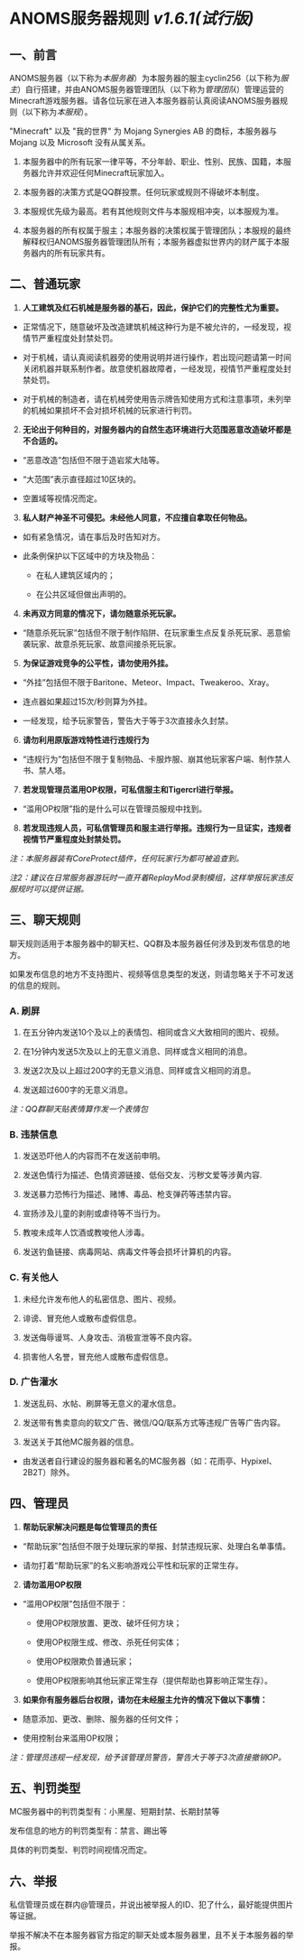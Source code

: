 # ANOMS服务器规则 *v1.6.1(试行版)*

## 一、前言

ANOMS服务器（以下称为*本服务器*）为本服务器的服主cyclin256（以下称为*服主*）自行搭建，并由ANOMS服务器管理团队（以下称为*管理团队*）管理运营的Minecraft游戏服务器。请各位玩家在进入本服务器前认真阅读ANOMS服务器规则（以下称为*本服规*）。

"Minecraft" 以及 "我的世界" 为 Mojang Synergies AB 的商标，本服务器与 Mojang 以及 Microsoft 没有从属关系。

1. 本服务器中的所有玩家一律平等，不分年龄、职业、性别、民族、国籍，本服务器允许并欢迎任何Minecraft玩家加入。

2. 本服务器的决策方式是QQ群投票。任何玩家或规则不得破坏本制度。

3. 本服规优先级为最高。若有其他规则文件与本服规相冲突，以本服规为准。

4. 本服务器的所有权属于服主；本服务器的决策权属于管理团队；本服规的最终解释权归ANOMS服务器管理团队所有；本服务器虚拟世界内的财产属于本服务器内的所有玩家共有。

## 二、普通玩家

1. **人工建筑及红石机械是服务器的基石，因此，保护它们的完整性尤为重要。**

  * 正常情况下，随意破坏及改造建筑机械这种行为是不被允许的，一经发现，视情节严重程度处封禁处罚。

  * 对于机械，请认真阅读机器旁的使用说明并进行操作，若出现问题请第一时间关闭机器并联系制作者。故意使机器故障者，一经发现，视情节严重程度处封禁处罚。

  * 对于机械的制造者，请在机械旁使用告示牌告知使用方式和注意事项，未列举的机械如果损坏不会对损坏机械的玩家进行判罚。

2. **无论出于何种目的，对服务器内的自然生态环境进行大范围恶意改造破坏都是不合适的。**

  * “恶意改造”包括但不限于造岩浆大陆等。

  * “大范围”表示直径超过10区块的。

  * 空置域等视情况而定。

3. **私人财产神圣不可侵犯。未经他人同意，不应擅自拿取任何物品。**

  * 如有紧急情况，请在事后及时告知对方。

  * 此条例保护以下区域中的方块及物品：

  	* 在私人建筑区域内的；

  	* 在公共区域但做出声明的。

4. **未再双方同意的情况下，请勿随意杀死玩家。**

  * “随意杀死玩家”包括但不限于制作陷阱、在玩家重生点反复杀死玩家、恶意偷袭玩家、故意杀死玩家、故意间接杀死玩家。

5. **为保证游戏竞争的公平性，请勿使用外挂。**

  * “外挂”包括但不限于Baritone、Meteor、Impact、Tweakeroo、Xray。

  * 连点器如果超过15次/秒则算为外挂。

  * 一经发现，给予玩家警告，警告大于等于3次直接永久封禁。

6. **请勿利用原版游戏特性进行违规行为**

  * “违规行为”包括但不限于复制物品、卡服炸服、崩其他玩家客户端、制作禁人书、禁人塔。

7. **若发现管理员滥用OP权限，可私信服主和Tigercrl进行举报。**

  * “滥用OP权限”指的是什么可以在管理员服规中找到。

8. **若发现违规人员，可私信管理员和服主进行举报。违规行为一旦证实，违规者视情节严重程度处封禁处罚。**

*注：本服务器装有CoreProtect插件，任何玩家行为都可被追查到。*

*注2：建议在日常服务器游玩时一直开着ReplayMod录制模组，这样举报玩家违反服规时可以提供证据。*

## 三、聊天规则

聊天规则适用于本服务器中的聊天栏、QQ群及本服务器任何涉及到发布信息的地方。

如果发布信息的地方不支持图片、视频等信息类型的发送，则请忽略关于不可发送的信息的规则。

### A. 刷屏

1. 在五分钟内发送10个及以上的表情包、相同或含义大致相同的图片、视频。

2. 在1分钟内发送5次及以上的无意义消息、同样或含义相同的消息。

3. 发送2次及以上超过200字的无意义消息、同样或含义相同的消息。

4. 发送超过600字的无意义消息。

*注：QQ群聊天贴表情算作发一个表情包*

### B. 违禁信息

1. 发送恐吓他人的内容而不在发送前申明。

2. 发送色情行为描述、色情资源链接、低俗交友、污秽文爱等涉黄内容.

3. 发送暴力恐怖行为描述、赌博、毒品、枪支弹药等违禁内容。

4. 宣扬涉及儿童的剥削或虐待等不当行为。

5. 教唆未成年人饮酒或教唆他人涉毒。

6. 发送钓鱼链接、病毒网站、病毒文件等会损坏计算机的内容。

### C. 有关他人

1. 未经允许发布他人的私密信息、图片、视频。

2. 诽谤、冒充他人或散布虚假信息。

3. 发送侮辱谩骂、人身攻击、消极宣泄等不良内容。

4. 损害他人名誉，冒充他人或散布虚假信息。

### D. 广告灌水

1. 发送乱码、水帖、刷屏等无意义的灌水信息。

2. 发送带有售卖意向的软文广告、微信/QQ/联系方式等违规广告等广告内容。

3. 发送关于其他MC服务器的信息。

  * 由发送者自行建设的服务器和著名的MC服务器（如：花雨亭、Hypixel、2B2T）除外。

## 四、管理员

1. **帮助玩家解决问题是每位管理员的责任**

  * “帮助玩家”包括但不限于处理玩家的举报、封禁违规玩家、处理白名单事情。

  * 请勿打着“帮助玩家”的名义影响游戏公平性和玩家的正常生存。

2. **请勿滥用OP权限**

  * “滥用OP权限”包括但不限于：

    * 使用OP权限放置、更改、破坏任何方块；

    * 使用OP权限生成、修改、杀死任何实体；

    * 使用OP权限欺负普通玩家；

    * 使用OP权限影响其他玩家正常生存（提供帮助也算影响正常生存）。

3. **如果你有服务器后台权限，请勿在未经服主允许的情况下做以下事情：**

  * 随意添加、更改、删除、服务器的任何文件；

  * 使用控制台来滥用OP权限；

*注：管理员违规一经发现，给予该管理员警告，警告大于等于3次直接撤销OP。*

## 五、判罚类型

MC服务器中的判罚类型有：小黑屋、短期封禁、长期封禁等

发布信息的地方的判罚类型有：禁言、踢出等

具体的判罚类型、判罚时间视情况而定。

## 六、举报

私信管理员或在群内@管理员，并说出被举报人的ID、犯了什么，最好能提供图片等证据。

举报不解决不在本服务器官方指定的聊天处或本服务器里，且不关于本服务器的举报。